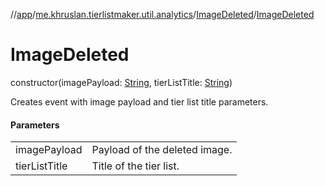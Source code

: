 //[app](../../../index.md)/[me.khruslan.tierlistmaker.util.analytics](../index.md)/[ImageDeleted](index.md)/[ImageDeleted](-image-deleted.md)

# ImageDeleted

constructor(imagePayload: [String](https://kotlinlang.org/api/latest/jvm/stdlib/kotlin/-string/index.html), tierListTitle: [String](https://kotlinlang.org/api/latest/jvm/stdlib/kotlin/-string/index.html))

Creates event with image payload and tier list title parameters.

#### Parameters

| | |
|---|---|
| imagePayload | Payload of the deleted image. |
| tierListTitle | Title of the tier list. |
